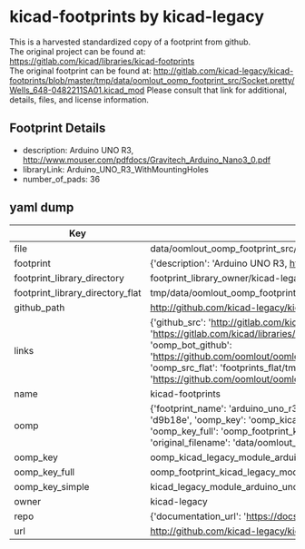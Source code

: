 # kicad-footprints by kicad-legacy  
This is a harvested standardized copy of a footprint from github.  
The original project can be found at:  
https://gitlab.com/kicad/libraries/kicad-footprints  
The original footprint can be found at:
http://gitlab.com/kicad-legacy/kicad-footprints/blob/master/tmp/data/oomlout_oomp_footprint_src/Socket.pretty/Wells_648-0482211SA01.kicad_mod
Please consult that link for additional, details, files, and license information.  
## Footprint Details
* description: Arduino UNO R3, http://www.mouser.com/pdfdocs/Gravitech_Arduino_Nano3_0.pdf  
* libraryLink: Arduino_UNO_R3_WithMountingHoles  
* number_of_pads: 36  
## yaml dump  
| Key | Value |  
| --- | --- |  
| file | data/oomlout_oomp_footprint_src/kicad-footprints/Module.pretty/Arduino_UNO_R3_WithMountingHoles.kicad_mod |  
| footprint | {'description': 'Arduino UNO R3, http://www.mouser.com/pdfdocs/Gravitech_Arduino_Nano3_0.pdf', 'libraryLink': 'Arduino_UNO_R3_WithMountingHoles', 'number_of_pads': 36} |  
| footprint_library_directory | footprint_library_owner/kicad-legacy_kicad-footprints |  
| footprint_library_directory_flat | tmp/data/oomlout_oomp_footprint_src/footprints_flat/kicad_legacy_module_arduino_uno_r3_withmountingholes/working |  
| github_path | http://github.com/kicad-legacy/kicad-footprints/blob/master/tmp/data/oomlout_oomp_footprint_src/Module.pretty/Arduino_UNO_R3_WithMountingHoles.kicad_mod |  
| links | {'github_src': 'http://gitlab.com/kicad-legacy/kicad-footprints/blob/master/tmp/data/oomlout_oomp_footprint_src/Socket.pretty/Wells_648-0482211SA01.kicad_mod', 'github_src_repo': 'https://gitlab.com/kicad/libraries/kicad-footprints', 'oomp_bot': 'tmp/data/oomlout_oomp_footprint_src/footprints/kicad_legacy_module_arduino_uno_r3_withmountingholes/working', 'oomp_bot_github': 'https://github.com/oomlout/oomlout_oomp_footprint_bot/tree/main/tmp/data/oomlout_oomp_footprint_src/footprints/kicad_legacy_module_arduino_uno_r3_withmountingholes/working', 'oomp_src_flat': 'footprints_flat/tmp/data/oomlout_oomp_footprint_src/footprints_flat/kicad_legacy_module_arduino_uno_r3_withmountingholes/working', 'oomp_src_flat_github': 'https://github.com/oomlout/oomlout_oomp_footprint_src/tree/main/tmp/data/oomlout_oomp_footprint_src/footprints_flat/kicad_legacy_module_arduino_uno_r3_withmountingholes/working'} |  
| name | kicad-footprints |  
| oomp | {'footprint_name': 'arduino_uno_r3_withmountingholes', 'library_name': 'module', 'md5': 'd9b18e5a3a2193d94f2e13b9532b33da', 'md5_10': 'd9b18e5a3a', 'md5_5': 'd9b18', 'md5_6': 'd9b18e', 'oomp_key': 'oomp_kicad_legacy_module_arduino_uno_r3_withmountingholes', 'oomp_key_extra': 'oomp_footprint_kicad_legacy_module_arduino_uno_r3_withmountingholes', 'oomp_key_full': 'oomp_footprint_kicad_legacy_module_arduino_uno_r3_withmountingholes_d9b18e', 'oomp_key_simple': 'kicad_legacy_module_arduino_uno_r3_withmountingholes', 'original_filename': 'data/oomlout_oomp_footprint_src/kicad-footprints/Module.pretty/Arduino_UNO_R3_WithMountingHoles.kicad_mod', 'owner_name': 'kicad_legacy'} |  
| oomp_key | oomp_kicad_legacy_module_arduino_uno_r3_withmountingholes |  
| oomp_key_full | oomp_footprint_kicad_legacy_module_arduino_uno_r3_withmountingholes |  
| oomp_key_simple | kicad_legacy_module_arduino_uno_r3_withmountingholes |  
| owner | kicad-legacy |  
| repo | {'documentation_url': 'https://docs.github.com/rest/repos/repos#get-a-repository', 'message': 'Not Found'} |  
| url | http://github.com/kicad-legacy/kicad-footprints |  

